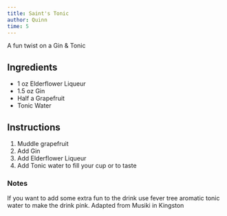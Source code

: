 ```yaml
---
title: Saint's Tonic
author: Quinn
time: 5
---
```


A fun twist on a Gin & Tonic 

<section markdown="1">

## Ingredients
- 1 oz Elderflower Liqueur
- 1.5 oz Gin
- Half a Grapefruit
- Tonic Water

</section>

## Instructions

1. Muddle grapefruit 
2. Add Gin
3. Add Elderflower Liqueur
4. Add Tonic water to fill your cup or to taste

### Notes

If you want to add some extra fun to the drink use fever tree aromatic tonic water to make the drink pink. 
Adapted from Musiki in Kingston
